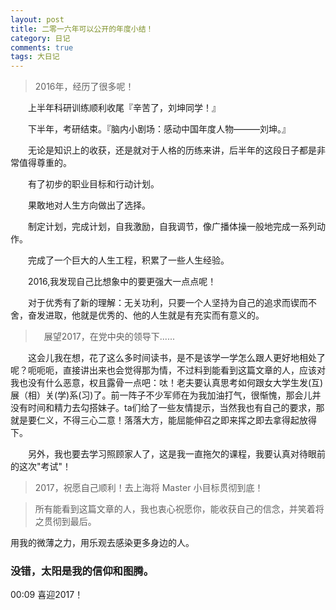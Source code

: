 ```yaml
---
layout: post
title: 二零一六年可以公开的年度小结！
category: 日记
comments: true
tags: 大日记
---
```


> 2016年，经历了很多呢！

&emsp;&emsp;上半年科研训练顺利收尾『辛苦了，刘坤同学！』

&emsp;&emsp;下半年，考研结束。『脑内小剧场：感动中国年度人物———刘坤。』

&emsp;&emsp;无论是知识上的收获，还是就对于人格的历练来讲，后半年的这段日子都是非常值得尊重的。

&emsp;&emsp;有了初步的职业目标和行动计划。

&emsp;&emsp;果敢地对人生方向做出了选择。

&emsp;&emsp;制定计划，完成计划，自我激励，自我调节，像广播体操一般地完成一系列动作。

&emsp;&emsp;完成了一个巨大的人生工程，积累了一些人生经验。

&emsp;&emsp;2016,我发现自己比想象中的要更强大一点点呢！

&emsp;&emsp;对于优秀有了新的理解：无关功利，只要一个人坚持为自己的追求而锲而不舍，奋发进取，他就是优秀的、他的人生就是有充实而有意义的。

>　展望2017，在党中央的领导下......

&emsp;&emsp;这会儿我在想，花了这么多时间读书，是不是该学一学怎么跟人更好地相处了呢？呃呃呃，直接讲出来也会觉得那为情，不过料到能看到这篇文章的人，应该对我也没有什么恶意，权且露骨一点吧：呔！老夫要认真思考如何跟女大学生发(互)展（相）关(学)系(习)了。前一阵子不少军师在为我加油打气，很惭愧，那会儿并没有时间和精力去勾搭妹子。ta们给了一些友情提示，当然我也有自己的要求，那就是要仁义，不得三心二意！落落大方，能屈能伸召之即来挥之即去拿得起放得下。

&emsp;&emsp;另外，我也要去学习照顾家人了，这是我一直拖欠的课程，我要认真对待眼前的这次"考试"！

> 2017，祝愿自己顺利！去上海将 Master 小目标贯彻到底！

> 所有能看到这篇文章的人，我也衷心祝愿你，能收获自己的信念，并笑着将之贯彻到最后。

用我的微薄之力，用乐观去感染更多身边的人。

### 没错，太阳是我的信仰和图腾。

00:09 喜迎2017！
